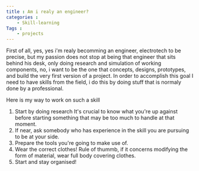 ```yaml
---
title : Am i realy an engineer?
categories : 
    - Skill-learning
Tags :
    - projects
---
```


First of all, yes, yes i'm realy becomming an engineer, electrotech to be precise, but my passion does not stop at being that engineer that sits behind his desk, only doing research and simulation of working components, no, i want to be the one that concepts, designs, prototypes, and build the very first version of a project.
In order to accomplish this goal I need to have skills from the field, i do this by doing stuff that is normaly done by a professional.

Here is my way to work on such a skill

1. Start by doing research
   It's crucial to know what you're up against before starting something that may be too much to handle at that moment.
2. If near, ask somebody who has experience in the skill you are pursuing to be at your side.
3. Prepare the tools you're going to make use of.
4. Wear the correct clothes!
   Rule of thummb, if it concerns modifying the form of material, wear full body covering clothes.
5. Start and stay organised!
   

